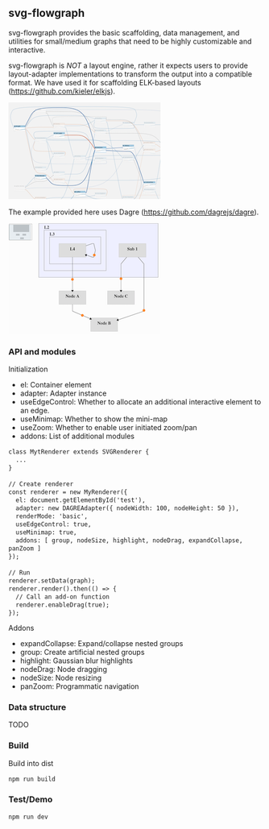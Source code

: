## svg-flowgraph
svg-flowgraph provides the basic scaffolding, data management, and utilities for small/medium graphs that need to be highly customizable and interactive.

svg-flowgraph is _NOT_ a layout engine, rather it expects users to provide layout-adapter implementations to transform the output into a compatible format.  We have used it for scaffolding ELK-based layouts (https://github.com/kieler/elkjs).


![example1](example1.png)

The example provided here uses Dagre (https://github.com/dagrejs/dagre).

![example2](example2.png)


### API and modules
Initialization
- el: Container element
- adapter: Adapter instance
- useEdgeControl: Whether to allocate an additional interactive element to an edge.
- useMinimap: Whether to show the mini-map
- useZoom: Whether to enable user initiated zoom/pan
- addons: List of additional modules

```
class MytRenderer extends SVGRenderer {
  ...
}

// Create renderer
const renderer = new MyRenderer({
  el: document.getElementById('test'),
  adapter: new DAGREAdapter({ nodeWidth: 100, nodeHeight: 50 }),
  renderMode: 'basic',
  useEdgeControl: true,
  useMinimap: true,
  addons: [ group, nodeSize, highlight, nodeDrag, expandCollapse, panZoom ]
});

// Run
renderer.setData(graph);
renderer.render().then(() => {
  // Call an add-on function
  renderer.enableDrag(true);
});

```

Addons
- expandCollapse: Expand/collapse nested groups
- group: Create artificial nested groups
- highlight: Gaussian blur highlights
- nodeDrag: Node dragging
- nodeSize: Node resizing
- panZoom: Programmatic navigation



### Data structure
TODO


### Build
Build into dist
```
npm run build
```

### Test/Demo
```
npm run dev
```
